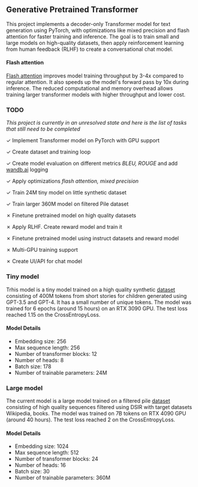 
## Generative Pretrained Transformer

This project implements a decoder-only Transformer model for text generation using PyTorch, with optimizations like mixed precision and flash attention for faster training and inference. The goal is to train small and large models on high-quality datasets, then apply reinforcement learning from human feedback (RLHF) to create a conversational chat model.

#### Flash attention
[Flash attention](https://arxiv.org/abs/2307.08691) improves model training throughput by 3-4x compared to regular attention. It also speeds up the model's forward pass by 10x during inference. The reduced computational and memory overhead allows training larger transformer models with higher throughput and lower cost.


### TODO
*This project is currently in an unresolved state and here is the list of tasks that still need to be completed*

&check; Implement Transformer model on PyTorch with GPU support

&check; Create dataset and training loop

&check; Create model evaluation on different metrics *BLEU, ROUGE* and add [wandb.ai](https://wandb.ai/) logging

&check; Apply optimizations *flash attention, mixed precision*

&check; Train 24M tiny model on little synthetic dataset

&check; Train larger 360M model on filtered Pile dataset

&cross; Finetune pretrained model on high quality datasets

&cross; Apply RLHF. Create reward model and train it

&cross; Finetune pretrained model using instruct datasets and reward model

&cross; Multi-GPU training support

&cross; Create UI/API for chat model

### Tiny model
Trhis model is a tiny model trained on a high quality synthetic [dataset](https://huggingface.co/datasets/roneneldan/TinyStories) consisting of 400M tokens from short stories for children generated using GPT-3.5 and GPT-4. It has a small number of unique tokens. The model was trained for 6 epochs (around 15 hours) on an RTX 3090 GPU. The test loss reached 1.15 on the CrossEntropyLoss.

#### Model Details
- Embedding size: 256
- Max sequence length: 256
- Number of transformer blocks: 12
- Number of heads: 8
- Batch size: 178
- Number of trainable parameters: 24M
### Large model
The current model is a large model trained on a filtered pile [dataset](https://huggingface.co/datasets/stanford-crfm/DSIR-filtered-pile-50M) consisting of high quality sequences filtered using DSIR with target datasets Wikipedia, books. The model was trained on 7B tokens on RTX 4090 GPU (around 40 hours). The test loss reached 2 on the CrossEntropyLoss.

#### Model Details
- Embedding size: 1024
- Max sequence length: 512
- Number of transformer blocks: 24
- Number of heads: 16
- Batch size: 30
- Number of trainable parameters: 360M


